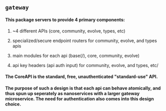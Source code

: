 ## `gateway`

#### This package servers to provide 4 primary components:

1. ~4 different APIs (core, community, evolve, types, etc)

2. specialized/secure endpoint routers for community, evolve, and types apis

3. main modules for each api (base(/), core, community, evolve)

4. api key headers (api auth input) for community, evolve, and types, etc/


#### The CoreAPI is the standard, free, unauthenticated "standard-use" API.

#### The purpose of such a design is that each api can behave atomically, and thus spun up seperately as nanoservices with a larger gateway microservice. The need for authentication also comes into this design choice.